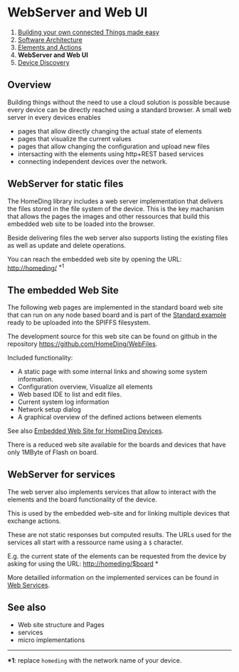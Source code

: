 # WebServer and Web UI

1. [Building your own connected Things made easy](/concepts/paper01.md)
2. [Software Architecture](/concepts/paper02.md)
3. [Elements and Actions](/concepts/paper03.md)
4. **WebServer and Web UI**
5. [Device Discovery](/concepts/paper05.md)


## Overview 

Building things without the need to use a cloud solution is possible because every device can be directly reached using a standard browser.
A small web server in every devices enables

* pages that allow directly changing the actual state of elements
* pages that visualize the current values
* pages that allow changing the configuration and upload new files
* intersacting with the elements using http+REST based services
* connecting independent devices over the network.


## WebServer for static files

The HomeDing library includes a web server implementation that delivers the files stored in the file system of the device.
This is the key machanism that allows the pages the images and other ressources that build this embedded web site to be loaded into the browser.

Beside delivering files the web server also supports listing the existing files as well as update and delete operations.

You can reach the embedded web site by opening the URL: <http://homeding/> <sup>\*1</sup>


## The embedded Web Site

The following web pages are implemented in the standard board web site
that can run on any node based board and is part of the [Standard example](/examples/standard.md) ready to be uploaded into the SPIFFS filesystem.

The development source for this web site can be found on github in the repository <https://github.com/HomeDing/WebFiles>.

Included functionality:

* A static page with some internal links and showing some system information.
* Configuration overview, Visualize all elements
* Web based IDE to list and edit files.
* Current system log information
* Network setup dialog
* A graphical overview of the defined actions between elements 

See also
[Embedded Web Site for HomeDing Devices](/website.md).

There is a reduced web site available for the boards and devices that have only 1MByte of Flash on board.


## WebServer for services

The web server also implements services that allow to interact with the elements and the board functionality of the device.

This is used by the embedded web-site and for linking multiple devices that exchange actions.

These are not static responses but computed results. The URLs used for the services all start with a ressource name using a `$` character.

E.g. the current state of the elements can be requested from the device by asking for using the URL: <http://homeding/$board> \*

More detailled information on the implemented services can be found in [Web Services](/webservices.md).


## See also

* Web site structure and Pages
* services
* micro implementations

---

**\*1**: replace `homeding` with the network name of your device.